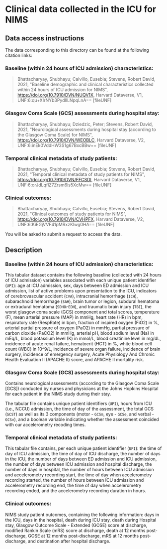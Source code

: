 # Clinical data collected in the ICU for NIMS

## Data access instructions
The data corresponding to this directory can be found at the following citation links:
### Baseline (within 24 hours of ICU admission) characteristics:
> Bhattacharyay, Shubhayu; Calvillo, Eusebia; Stevens, Robert David, 2021, "Baseline demographic and clinical characteristics collected within 24 hours of ICU admission for NIMS", https://doi.org/10.7910/DVN/NUQV1X, Harvard Dataverse, V1, UNF:6:qu+XIrNYb3PydIlLNpqLnA== [fileUNF]
### Glasgow Coma Scale (GCS) assessments during hospital stay:
> Bhattacharyay, Shubhayu; Dziedzic, Peter; Stevens, Robert David, 2021, "Neurological assessments during hospital stay (according to the Glasgow Coma Scale) for NIMS", https://doi.org/10.7910/DVN/WEOBLC, Harvard Dataverse, V2, UNF:6:inEk0VddHW3S1g67BxcBBw== [fileUNF]
### Temporal clinical metadata of study patients:
> Bhattacharyay, Shubhayu; Calvillo, Eusebia; Stevens, Robert David, 2021, "Temporal clinical metadata of study patients for NIMS", https://doi.org/10.7910/DVN/FFCSDI, Harvard Dataverse, V1, UNF:6:orJdLqflZ7Zrsm6is5XcMw== [fileUNF]
### Clinical outcomes:
> Bhattacharyay, Shubhayu; Calvillo, Eusebia; Stevens, Robert David, 2021, "Clinical outcomes of study patients for NIMS", https://doi.org/10.7910/DVN/CVHPFX, Harvard Dataverse, V2, UNF:6:KiEGjVVF41pMRxzKlwg0HA== [fileUNF]

You will be asked to submit a request to access the data.

## Description
### Baseline (within 24 hours of ICU admission) characteristics:
This tabular dataset contains the following baseline (collected with 24 hours of ICU admission) variables associated with each unique patient identifier (`UPI`): age at ICU admission, sex, days between ED admission and ICU admission, list of active problems upon presentation to the ICU, indicators of cerebrovascular accident (`CVA`), intracranial hemorrhage (`ICH`), subarachnoid hemorrhage (`SAH`), brain tumor or legion, subdural hematoma or extradural hematoma (`SDHOrEDH`), and traumatic brain injury (`TBI`), the worst glasgow coma scale (GCS) component and total scores, temperature (F), mean arterial pressure (MAP) in mmHg, heart rate (HR) in bpm, respiratory rate (RespRate) in bpm, fraction of inspired oxygen (FiO2) in %, arterial partial pressure of oxygen (PaO2) in mmHg, partial pressure of carbon dioxide (PaCO2) in mmHg, arterial pH, blood sodium level (Na) in mEq/L, blood potassium level (K) in mmol/L, blood creatinine level in mg/dL, incidence of acute renal failure, hematocrit (HCT) in %, white blood cell count (WBC) in 10^9/L, incidence of severe organ failure, incidence of brain surgery, incidence of emergency surgery, Acute Physiology And Chronic Health Evaluation II (APACHE II) score, and APACHE II mortality risk.
### Glasgow Coma Scale (GCS) assessments during hospital stay:
Contains neurological assessments (according to the Glasgow Coma Scale [GCS]) conducted by nurses and physicians at the Johns Hopkins Hospital for each patient in the NIMS study during their stay.

The tabular file contains unique patient identifiers (`UPI`), hours from ICU (i.e., NCCU) admission, the time of day of the assessment, the total GCS (`GCST`) as well as its 3 components (motor - `GCSm`, eye - `GCSe`, and verbal - `GCSv`), and a boolean variable indicating whether the assessment coincided with our accelerometry recoding times.
### Temporal clinical metadata of study patients:
This tabular file contains, per each unique patient identifier (`UPI`): the time of day of ICU admission, the time of day of ICU discharge, the number of days in the ICU, the number of days between ED admission and ICU admission, the number of days between ICU admission and hospital discharge, the number of days in hospital, the number of hours between ICU admission and accelerometry recording start, the time of day when accelerometry recording started, the number of hours between ICU admission and accelerometry recording end, the time of day when accelerometry recording ended, and the accelerometry recording duration in hours.
### Clinical outcomes:
NIMS study patient outcomes, containing the following information: days in the ICU, days in the hospital, death during ICU stay, death during Hospital stay, Glasgow Outcome Scale - Extended (GOSE) score at discharge, modified Rankin Scale (mRS) score at discharge, death at 12 months post-discharge, GOSE at 12 months post-discharge, mRS at 12 months post-discharge, and destination after hospital discharge.

